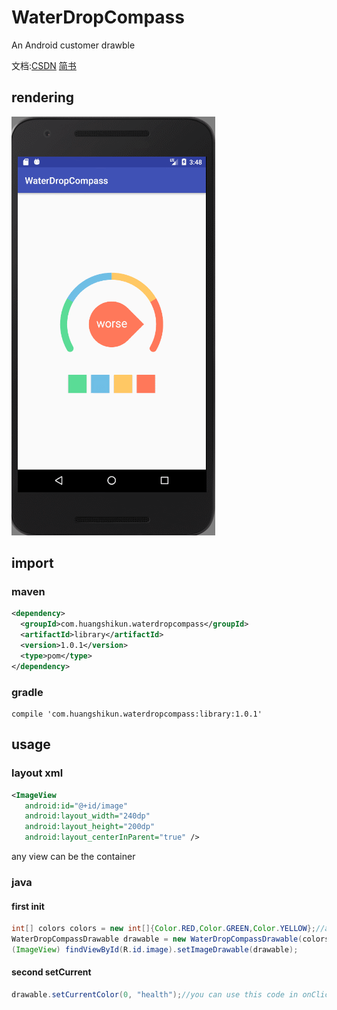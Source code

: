 # WaterDropCompass
An Android customer drawble

文档:[CSDN](https://blog.csdn.net/arios171/article/details/79680891) [简书](https://www.jianshu.com/p/6b051c78d660)
## rendering
![Screenshot](https://github.com/277954531/WaterDropCompass/blob/master/GIF.gif)
## import
### maven
``` xml
<dependency>
  <groupId>com.huangshikun.waterdropcompass</groupId>
  <artifactId>library</artifactId>
  <version>1.0.1</version>
  <type>pom</type>
</dependency>
```
### gradle
``` gralde
compile 'com.huangshikun.waterdropcompass:library:1.0.1'
```
## usage
### layout xml
``` xml
<ImageView
   android:id="@+id/image"
   android:layout_width="240dp"
   android:layout_height="200dp"
   android:layout_centerInParent="true" />
```
any view can be the container
### java
#### first init
``` java
int[] colors colors = new int[]{Color.RED,Color.GREEN,Color.YELLOW};//at least three colors
WaterDropCompassDrawable drawable = new WaterDropCompassDrawable(colors);
(ImageView) findViewById(R.id.image).setImageDrawable(drawable);
```
#### second setCurrent
``` java
drawable.setCurrentColor(0, "health");//you can use this code in onClickListener or other event
```

